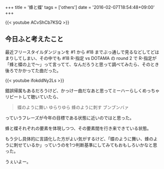 +++
title = '蜂と蝶'
tags = ['others']
date = '2016-02-07T18:54:48+09:00'
+++

{{< youtube ACvShCb7KSQ >}}

<!--more-->

## 今日ふと考えたこと

最近フリースタイルダンジョンを #1 から #18 までぶっ通しで見るなどしてどはまりしてしまい、その中でも #18 R-指定 vs DOTAMA の round 2 で R-指定が「蜂と蝶の上で〜」って言ってて、なんだろうと思って調べてみたら、そのとき後ろでかかってた曲だった。

{{< youtube ifokddNy2Ls >}}

錯誤帰属もあるだろうけど、かっけー曲だなあと思ってミーハーらしくめっちゃリピートして聴いていたら、

> 蝶のように舞い ゆらりゆら 蜂のように刺す ブンブンバァ

っていうフレーズが今年の目標である状態に近いのではと思った。

蜂と蝶それぞれの要素を体現しつつ、その要素間を行き来できている状態。

もう少し具体的に言語化した方がよい気がするけど、「蝶のように舞い、蜂のように刺せているか」っていうのを1つ判断基準にしてみてもおもしろいかなと思った。

うぇいよー。
